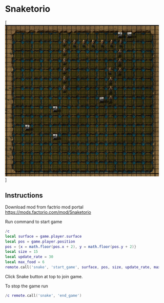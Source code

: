 # Snaketorio

[![Snake preview](snake.png)]

## Instructions

Download mod from factrio mod portal <https://mods.factorio.com/mod/Snaketorio>

Run command to start game
```lua
/c
local surface = game.player.surface
local pos = game.player.position
pos = {x = math.floor(pos.x + 2), y = math.floor(pos.y + 2)}
local size = 15
local update_rate = 30
local max_food = 6
remote.call('snake', 'start_game', surface, pos, size, update_rate, max_food)
```

Click Snake button at top to join game.

To stop the game run
```lua
/c remote.call('snake', 'end_game')
```
